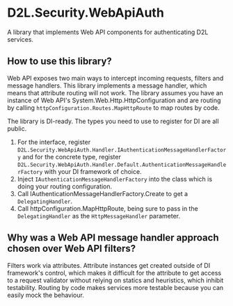 # D2L.Security.WebApiAuth

A library that implements Web API components for authenticating D2L services.

## How to use this library?

Web API exposes two main ways to intercept incoming requests, filters and message handlers. This library implements a message handler, which means that attribute routing will not work. The library assumes you have an instance of Web API's System.Web.Http.HttpConfiguration and are routing by calling `httpConfiguration.Routes.MapHttpRoute` to map routes by code.

The library is DI-ready. The types you need to use to register for DI are all public.

1) For the interface, register `D2L.Security.WebApiAuth.Handler.IAuthenticationMessageHandlerFactory` and for the concrete type, register `D2L.Security.WebApiAuth.Handler.Default.AuthenticationMessageHandlerFactory` with your DI framework of choice.
2) Inject `IAuthenticationMessageHandlerFactory` into the class which is doing your routing configuration.
3) Call IAuthenticationMessageHandlerFactory.Create to get a `DelegatingHandler`.
4) Call httpConfiguration.MapHttpRoute, being sure to pass in the `DelegatingHandler` as the `HttpMessageHandler` parameter.

## Why was a Web API message handler approach chosen over Web API filters?

Filters work via attributes. Attribute instances get created outside of DI framework's control, which makes it difficult for the attribute to get access to a request validator without relying on statics and heuristics, which inhibit testability. Routing by code makes services more testable because you can easily mock the behaviour.